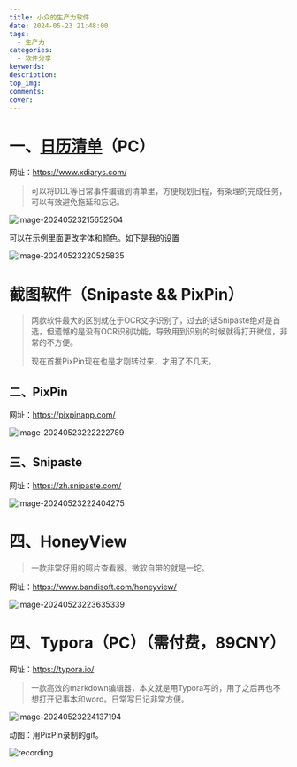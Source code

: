 ```yaml
---
title: 小众的生产力软件
date: 2024-05-23 21:48:00
tags:
  - 生产力
categories:
  - 软件分享
keywords:
description:
top_img: 
comments:
cover: 
---
```


# 一、[日历清单](https://www.xdiarys.com/)（PC）

网址：https://www.xdiarys.com/

> 可以将DDL等日常事件编辑到清单里，方便规划日程，有条理的完成任务，可以有效避免拖延和忘记。

![image-20240523215652504](https://bu.dusays.com/2024/05/23/664f4b2345561.png)

可以在示例里面更改字体和颜色。如下是我的设置

![image-20240523220525835](https://bu.dusays.com/2024/05/23/664f4d245b352.png)

# 截图软件（Snipaste && PixPin）

> 两款软件最大的区别就在于OCR文字识别了，过去的话Snipaste绝对是首选，但遗憾的是没有OCR识别功能，导致用到识别的时候就得打开微信，非常的不方便。
>
> 现在首推PixPin现在也是才刚转过来，才用了不几天。

## 二、PixPin

网址：https://pixpinapp.com/

![image-20240523222222789](https://bu.dusays.com/2024/05/23/664f511c8b9e6.png)

## 三、Snipaste

网址：https://zh.snipaste.com/

![image-20240523222404275](https://bu.dusays.com/2024/05/23/664f51822fb92.png)

# 四、HoneyView

> 一款非常好用的照片查看器。微软自带的就是一坨。

网址：https://www.bandisoft.com/honeyview/

![image-20240523223635339](https://bu.dusays.com/2024/05/23/664f547374836.png)

# 四、Typora（PC）（需付费，89CNY）

网址：https://typora.io/

> 一款高效的markdown编辑器，本文就是用Typora写的，用了之后再也不想打开记事本和word。日常写日记非常方便。

![image-20240523224137194](https://bu.dusays.com/2024/05/23/664f559ebb51b.png)

动图：用PixPin录制的gif。

![recording](https://bu.dusays.com/2024/05/23/664f566ff2320.gif)
